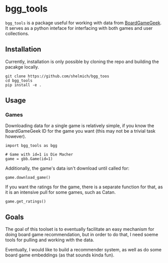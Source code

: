 # bgg_tools

`bgg_tools` is a package useful for working with data from [BoardGameGeek](https://www.boardgamegeek.com). It serves as a python inteface for interfacing with both games and user collections.

## Installation
Currently, installation is only possible by cloning the repo and building the pacakge locally.

    git clone https://github.com/shelmich/bgg_toos
    cd bgg_tools
    pip install -e .

## Usage

### Games

Downloading data for a single game is relatively simple, if you know the BoardGameGeek ID for the game you want (this may not be a trivial task however).

    import bgg_tools as bgg

    # Game with id=1 is Die Macher
    game = gbb.Game(id=1) 

Additionally, the game's data isn't download until called for:

    game.download_game()

If you want the ratings for the game, there is a separate function for that, as it is an intensive pull for some games, such as Catan.

    game.get_ratings()



## Goals
The goal of this toolset is to eventually facilitate an easy mechanism for doing board game recommendation, but in order to do that, I need soeme tools for pulling and working with the data.

Eventually, I would like to build a recommender system, as well as do some board game embeddings (as that sounds kinda fun).






